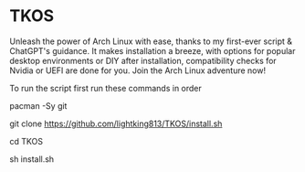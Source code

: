# TKOS
Unleash the power of Arch Linux with ease, thanks to my first-ever script &amp; ChatGPT's guidance. It makes installation a breeze, with options for popular
desktop environments or DIY after installation, compatibility checks for Nvidia or UEFI are done for you. Join the Arch Linux adventure now!

To run the script first run these commands in order

pacman -Sy git

git clone https://github.com/lightking813/TKOS/install.sh

cd TKOS

sh install.sh



